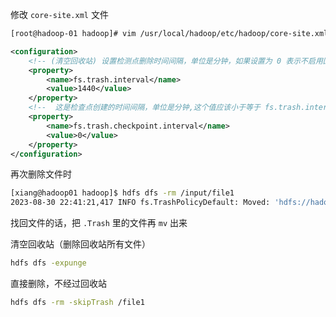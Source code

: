 修改 `core-site.xml` 文件

```sh
[root@hadoop-01 hadoop]# vim /usr/local/hadoop/etc/hadoop/core-site.xml
```

```xml
<configuration>
    <!-- (清空回收站) 设置检测点删除时间间隔，单位是分钟，如果设置为 0 表示不启用回收站 -->
	<property>
		<name>fs.trash.interval</name>
		<value>1440</value>
	</property>
	<!--  这是检查点创建的时间间隔，单位是分钟,这个值应该小于等于 fs.trash.interval -->
	<property>
		<name>fs.trash.checkpoint.interval</name>
		<value>0</value>
	</property>
</configuration>
```

再次删除文件时

```sh
[xiang@hadoop01 hadoop]$ hdfs dfs -rm /input/file1
2023-08-30 22:41:21,417 INFO fs.TrashPolicyDefault: Moved: 'hdfs://hadoop01:9820/input/file1' to trash at: hdfs://hadoop01:9820/user/xiang/.Trash/Current/input/file1
```



找回文件的话，把 `.Trash` 里的文件再 `mv`  出来

清空回收站（删除回收站所有文件）

```sh
hdfs dfs -expunge
```



直接删除，不经过回收站

```sh
hdfs dfs -rm -skipTrash /file1
```

